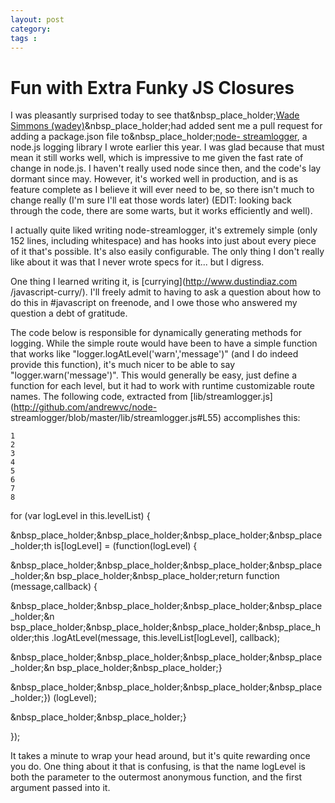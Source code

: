 ```yaml
---
layout: post
category: 
tags : 
---
```



# Fun with Extra Funky JS Closures

I was pleasantly surprised today to see that&nbsp_place_holder;[Wade Simmons
(wadey)](http://github.com/wadey)&nbsp_place_holder;had added sent me a pull
request for adding a package.json file to&nbsp_place_holder;[node-
streamlogger](http://github.com/andrewvc/node-streamlogger), a node.js logging
library I wrote earlier this year. I was glad because that must mean it still
works well, which is impressive to me given the fast rate of change in
node.js. I haven't really used node since then, and the code's lay dormant
since may. However, it's worked well in production, and is as feature complete
as I believe it will ever need to be, so there isn't much to change really
(I'm sure I'll eat those words later) (EDIT: looking back through the code,
there are some warts, but it works efficiently and well).

I actually quite liked writing node-streamlogger, it's extremely simple (only
152 lines, including whitespace) and has hooks into just about every piece of
it that's possible. It's also easily configurable. The only thing I don't
really like about it was that I never wrote specs for it... but I digress.

One thing I learned writing it, is [currying](http://www.dustindiaz.com
/javascript-curry/). I'll freely admit to having to ask a question about how
to do this in #javascript on freenode, and I owe those who answered my
question a debt of gratitude.

The code below is responsible for dynamically generating methods for logging.
While the simple route would have been to have a simple function that works
like "logger.logAtLevel('warn','message')" (and I do indeed provide this
function), it's much nicer to be able to say "logger.warn('message')". This
would generally be easy, just define a function for each level, but it had to
work with runtime customizable route names. The following code, extracted from
[lib/streamlogger.js](http://github.com/andrewvc/node-
streamlogger/blob/master/lib/streamlogger.js#L55) accomplishes this:

    
    1
    2
    3
    4
    5
    6
    7
    8
    

for (var logLevel in this.levelList) {

&nbsp_place_holder;&nbsp_place_holder;&nbsp_place_holder;&nbsp_place_holder;th
is[logLevel] = (function(logLevel) {

&nbsp_place_holder;&nbsp_place_holder;&nbsp_place_holder;&nbsp_place_holder;&n
bsp_place_holder;&nbsp_place_holder;return function (message,callback) {

&nbsp_place_holder;&nbsp_place_holder;&nbsp_place_holder;&nbsp_place_holder;&n
bsp_place_holder;&nbsp_place_holder;&nbsp_place_holder;&nbsp_place_holder;this
.logAtLevel(message, this.levelList[logLevel], callback);

&nbsp_place_holder;&nbsp_place_holder;&nbsp_place_holder;&nbsp_place_holder;&n
bsp_place_holder;&nbsp_place_holder;}

&nbsp_place_holder;&nbsp_place_holder;&nbsp_place_holder;&nbsp_place_holder;})
(logLevel);

&nbsp_place_holder;&nbsp_place_holder;}

});

It takes a minute to wrap your head around, but it's quite rewarding once you
do. One thing about it that is confusing, is that the name logLevel is both
the parameter to the outermost anonymous function, and the first argument
passed into it.

